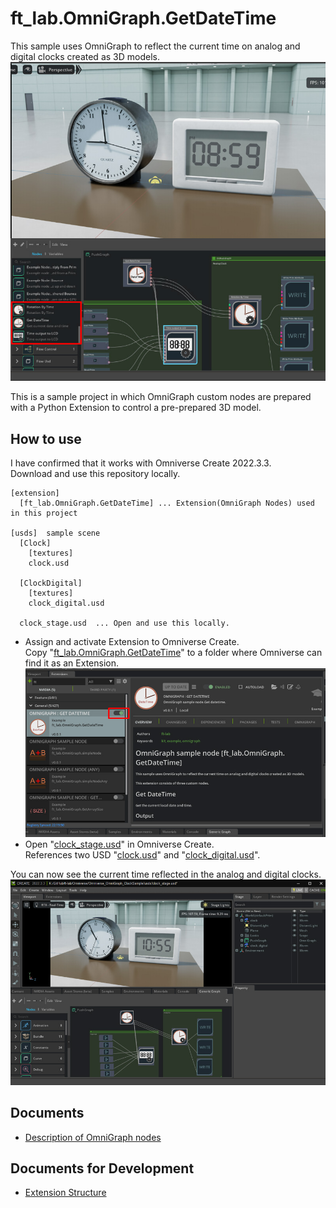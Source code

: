 # ft_lab.OmniGraph.GetDateTime

This sample uses OmniGraph to reflect the current time on analog and digital clocks created as 3D models.     
![preview.jpg](./images/preview.jpg)     

This is a sample project in which OmniGraph custom nodes are prepared with a Python Extension to control a pre-prepared 3D model.    

## How to use

I have confirmed that it works with Omniverse Create 2022.3.3.     
Download and use this repository locally.     

```
[extension]
  [ft_lab.OmniGraph.GetDateTime] ... Extension(OmniGraph Nodes) used in this project

[usds]  sample scene
  [Clock]
    [textures]
    clock.usd
  
  [ClockDigital]
    [textures]
    clock_digital.usd

  clock_stage.usd  ... Open and use this locally.
```

* Assign and activate Extension to Omniverse Create.     
Copy "[ft_lab.OmniGraph.GetDateTime](./extension/ft_lab.OmniGraph.GetDateTime/)" to a folder where Omniverse can find it as an Extension.      
![GetDateTime_extension_01.jpg](./images/GetDateTime_extension_01.jpg)     
* Open "[clock_stage.usd](./usds/clock_stage.usd)" in Omniverse Create.     
References two USD "[clock.usd](./usds/Clock/clock.usd)" and "[clock_digital.usd](./usds/ClockDigital/clock_digital.usd)".

You can now see the current time reflected in the analog and digital clocks.      
![GetDateTime_01.jpg](./images/GetDateTime_01.jpg)     


## Documents

* [Description of OmniGraph nodes](./OmniGraphNodes.md)

## Documents for Development

* [Extension Structure](./docs/ExtensionStructure.md)

